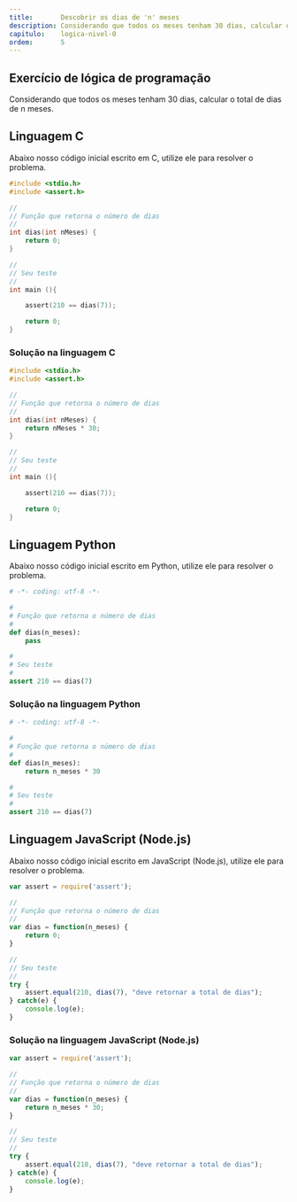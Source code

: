 ```yaml
---
title:       Descobrir os dias de 'n' meses
description: Considerando que todos os meses tenham 30 dias, calcular o total de dias de n meses
capitulo:    logica-nivel-0
ordem:       5
---
```




Exercício de lógica de programação
---

Considerando que todos os meses tenham 30 dias, calcular o total de dias de n meses.



Linguagem C
---

Abaixo nosso código inicial escrito em C, utilize ele para resolver o problema.

```c
#include <stdio.h>
#include <assert.h>

//
// Função que retorna o número de dias
//
int dias(int nMeses) {
    return 0;
}

//
// Seu teste
//
int main (){

    assert(210 == dias(7));

    return 0;
}
```



### Solução na linguagem C

```c
#include <stdio.h>
#include <assert.h>

//
// Função que retorna o número de dias
//
int dias(int nMeses) {
    return nMeses * 30;
}

//
// Seu teste
//
int main (){

    assert(210 == dias(7));

    return 0;
}
```



Linguagem Python
---

Abaixo nosso código inicial escrito em Python, utilize ele para resolver o problema.

```python
# -*- coding: utf-8 -*-

#
# Função que retorna o número de dias
#
def dias(n_meses):
    pass

#
# Seu teste
#
assert 210 == dias(7)
```


### Solução na linguagem Python

```python
# -*- coding: utf-8 -*-

#
# Função que retorna o número de dias
#
def dias(n_meses):
    return n_meses * 30

#
# Seu teste
#
assert 210 == dias(7)
```


Linguagem JavaScript (Node.js)
---

Abaixo nosso código inicial escrito em JavaScript (Node.js), utilize ele para resolver o problema.

```javascript
var assert = require('assert');

//
// Função que retorna o número de dias
//
var dias = function(n_meses) {
    return 0;
}

//
// Seu teste
//
try {
    assert.equal(210, dias(7), "deve retornar a total de dias");
} catch(e) {
    console.log(e);
}
```


### Solução na linguagem JavaScript (Node.js)


```javascript
var assert = require('assert');

//
// Função que retorna o número de dias
//
var dias = function(n_meses) {
    return n_meses * 30;
}

//
// Seu teste
//
try {
    assert.equal(210, dias(7), "deve retornar a total de dias");
} catch(e) {
    console.log(e);
}
```

